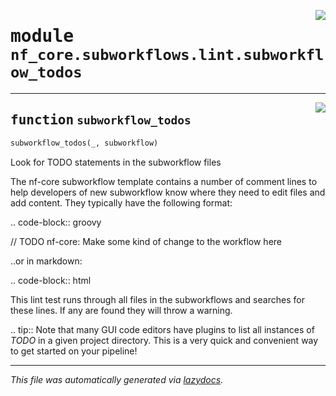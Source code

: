 <!-- markdownlint-disable -->

<a href="../../../../../../tools/nf_core/subworkflows/lint/subworkflow_todos.py#L0"><img align="right" style="float:right;" src="https://img.shields.io/badge/-source-cccccc?style=flat-square"></a>

# <kbd>module</kbd> `nf_core.subworkflows.lint.subworkflow_todos`

---

<a href="../../../../../../tools/nf_core/subworkflows/lint/subworkflow_todos.py#L8"><img align="right" style="float:right;" src="https://img.shields.io/badge/-source-cccccc?style=flat-square"></a>

## <kbd>function</kbd> `subworkflow_todos`

```python
subworkflow_todos(_, subworkflow)
```

Look for TODO statements in the subworkflow files

The nf-core subworkflow template contains a number of comment lines to help developers of new subworkflow know where they need to edit files and add content. They typically have the following format:

.. code-block:: groovy

// TODO nf-core: Make some kind of change to the workflow here

..or in markdown:

.. code-block:: html

 <!-- TODO nf-core: Add some detail to the docs here -->

This lint test runs through all files in the subworkflows and searches for these lines. If any are found they will throw a warning.

.. tip:: Note that many GUI code editors have plugins to list all instances of _TODO_ in a given project directory. This is a very quick and convenient way to get started on your pipeline!

---

_This file was automatically generated via [lazydocs](https://github.com/ml-tooling/lazydocs)._
